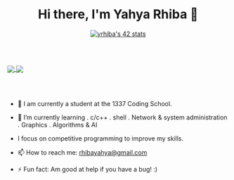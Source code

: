 <div align="center">

# Hi there, I'm Yahya Rhiba 👋

[![yrhiba's 42 stats](https://badge.mediaplus.ma/binary/yrhiba)](https://github.com/oakoudad/badge42)

</div>

<br/><br/>

<a href="https://github.com/paji1?tab=repositories">
  <img align="center" src="https://github-readme-stats.vercel.app/api/top-langs/?username=yrhiba&theme=dark"/>
</a>
<a href="https://github.com/yrhiba?tab=repositories">
 <img align="center" src="https://github-readme-stats.vercel.app/api?username=paji1&line_height=40&show_icons=true&theme=dark">
</a>

<br/><br/>

- 🔭 I am currently a student at the 1337 Coding School.
- 🌱 I’m currently learning 
                            . c/c++
                            . shell
                            . Network & system administration
                            . Graphics
                            . Algorithms & AI

- I focus on competitive programming to improve my skills.

- 📫 How to reach me: rhibayahya@gmail.com
- ⚡ Fun fact: Am good at help if you have a bug! :)
